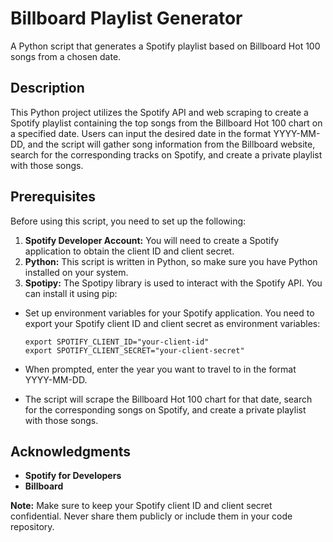# Billboard Playlist Generator
A Python script that generates a Spotify playlist based on Billboard Hot 100 songs from a chosen date.

## Description
This Python project utilizes the Spotify API and web scraping to create a Spotify playlist containing the top songs from the Billboard Hot 100 chart on a specified date. Users can input the desired date in the format YYYY-MM-DD, and the script will gather song information from the Billboard website, search for the corresponding tracks on Spotify, and create a private playlist with those songs.

## Prerequisites
Before using this script, you need to set up the following:

1. **Spotify Developer Account:** You will need to create a Spotify application to obtain the client ID and client secret.
2. **Python:** This script is written in Python, so make sure you have Python installed on your system.
3. **Spotipy:** The Spotipy library is used to interact with the Spotify API. You can install it using pip:

- Set up environment variables for your Spotify application. You need to export your Spotify client ID and client secret as environment variables:
    ```commandline
    export SPOTIFY_CLIENT_ID="your-client-id"
    export SPOTIFY_CLIENT_SECRET="your-client-secret"
    ```

- When prompted, enter the year you want to travel to in the format YYYY-MM-DD.


- The script will scrape the Billboard Hot 100 chart for that date, search for the corresponding songs on Spotify, and create a private playlist with those songs.

## Acknowledgments
- **Spotify for Developers**
- **Billboard**

**Note:** Make sure to keep your Spotify client ID and client secret confidential. Never share them publicly or include them in your code repository.
